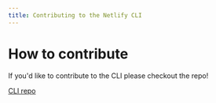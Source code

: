 ```yaml
---
title: Contributing to the Netlify CLI
---
```


# How to contribute

If you'd like to contribute to the CLI please checkout the repo!

[CLI repo](https://github.com/netlify/cli)
